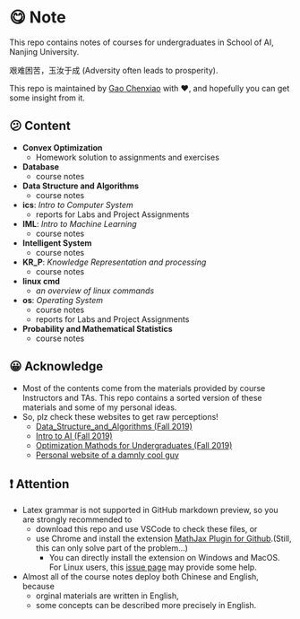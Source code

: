 # :yum: Note
This repo contains notes of courses for undergraduates in School of AI, Nanjing University.  

艰难困苦，玉汝于成 (Adversity often leads to prosperity). 

This repo is maintained by [Gao Chenxiao](http://github.com/typoverflow) with :heart:, and hopefully you can get some insight from it.

## :confused: Content
+ **Convex Optimization**
  + Homework solution to assignments and exercises
+ **Database**
  + course notes
+ **Data Structure and Algorithms**
  + course notes
+ **ics**: *Intro to Computer System*
  + reports for Labs and Project Assignments
+ **IML**: *Intro to Machine Learning*
  + course notes
+ **Intelligent System**
  + course notes
+ **KR_P**: *Knowledge Representation and processing*
  + course notes 
+ **linux cmd** 
  + *an overview of linux commands*
+ **os**: *Operating System*
  + course notes
  + reports for Labs and Project Assignments
+ **Probability and Mathematical Statistics**
  + course notes

## :grinning: Acknowledge
+ Most of the contents come from the materials provided by course Instructors and TAs. This repo contains a sorted version of these materials and some of my personal ideas.
+ So, plz check these websites to get raw perceptions!
  + [Data_Structure_and_Algorithms (Fall 2019)](https://chaodong.me/teaching/dsalg/2019/)
  + [Intro to AI (Fall 2019)](http://www.lamda.nju.edu.cn/introAI19/?AspxAutoDetectCookieSupport=1&tdsourcetag=s_pctim_aiomsg)
  + [Optimization Mathods for Undergraduates (Fall 2019)](http://www.lamda.nju.edu.cn/chengq/course/optfall2019.html)
  + [Personal website of a damnly cool guy](https://s974534426.github.io/)


## :exclamation: Attention
+ Latex grammar is not supported in GitHub markdown preview, so you are strongly recommended to
  + download this repo and use VSCode to check these files, or
  + use Chrome and install the extension [MathJax Plugin for Github](https://chrome.google.com/webstore/detail/mathjax-plugin-for-github/ioemnmodlmafdkllaclgeombjnmnbima/related).(Still, this can only solve part of the problem...)
    + You can directly install the extension on Windows and MacOS. For Linux users, this [issue page](https://github.com/orsharir/github-mathjax/issues/24) may provide some help.
+ Almost all of the course notes deploy both Chinese and English, because
  + orginal materials are written in English, 
  + some concepts can be described more precisely in English.